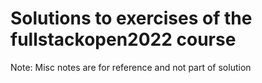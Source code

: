 # Solutions to exercises of the fullstackopen2022 course

Note: Misc notes are for reference and not part of solution
